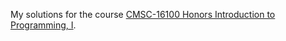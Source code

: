 My solutions for the course [CMSC-16100 Honors Introduction to Programming, I](http://cmsc-16100.cs.uchicago.edu/2021-autumn/lectures.php).